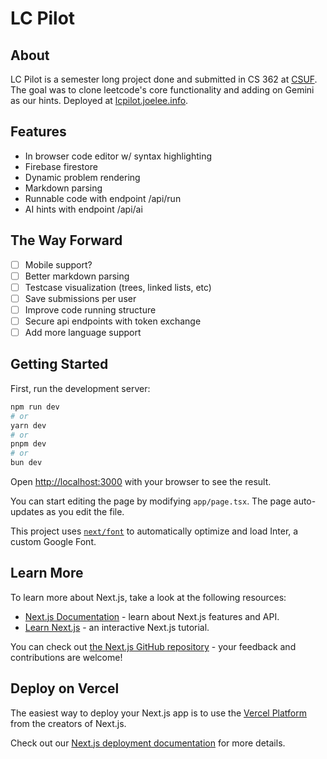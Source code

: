 # LC Pilot

## About
LC Pilot is a semester long project done and submitted in CS 362 at [CSUF](https://fullerton.edu). The goal was to clone leetcode's core functionality and adding on Gemini as our hints. Deployed at [lcpilot.joelee.info](https://lcpilot.joelee.info).

## Features
- In browser code editor w/ syntax highlighting
- Firebase firestore
- Dynamic problem rendering
- Markdown parsing
- Runnable code with endpoint /api/run
- AI hints with endpoint /api/ai

## The Way Forward
- [ ] Mobile support?
- [ ] Better markdown parsing
- [ ] Testcase visualization (trees, linked lists, etc)
- [ ] Save submissions per user
- [ ] Improve code running structure
- [ ] Secure api endpoints with token exchange
- [ ] Add more language support

## Getting Started

First, run the development server:

```bash
npm run dev
# or
yarn dev
# or
pnpm dev
# or
bun dev
```

Open [http://localhost:3000](http://localhost:3000) with your browser to see the result.

You can start editing the page by modifying `app/page.tsx`. The page auto-updates as you edit the file.

This project uses [`next/font`](https://nextjs.org/docs/basic-features/font-optimization) to automatically optimize and load Inter, a custom Google Font.

## Learn More

To learn more about Next.js, take a look at the following resources:

- [Next.js Documentation](https://nextjs.org/docs) - learn about Next.js features and API.
- [Learn Next.js](https://nextjs.org/learn) - an interactive Next.js tutorial.

You can check out [the Next.js GitHub repository](https://github.com/vercel/next.js/) - your feedback and contributions are welcome!

## Deploy on Vercel

The easiest way to deploy your Next.js app is to use the [Vercel Platform](https://vercel.com/new?utm_medium=default-template&filter=next.js&utm_source=create-next-app&utm_campaign=create-next-app-readme) from the creators of Next.js.

Check out our [Next.js deployment documentation](https://nextjs.org/docs/deployment) for more details.
